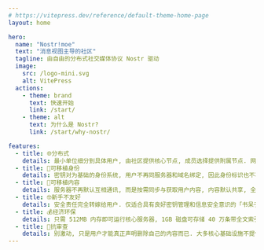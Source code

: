 ```yaml
---
# https://vitepress.dev/reference/default-theme-home-page
layout: home

hero:
  name: "Nostr!moe"
  text: "消息视图主导的社区"
  tagline: 由自由的分布式社交媒体协议 Nostr 驱动
  image:
    src: /logo-mini.svg
    alt: VitePress
  actions:
    - theme: brand
      text: 快速开始
      link: /start/
    - theme: alt
      text: 为什么是 Nostr?
      link: /start/why-nostr/

features:
  - title: 🌐分布式
    details: 最小单位细分到具体用户, 由社区提供核心节点, 成员选择提供附属节点. 网络重建难度低于 BitTorrent. 但生态依旧取决于人, 因为也会「死种」.
  - title: 🪪可移植身份
    details: 密钥对为基础的身份系统, 用户不再同服务器和域名绑定, 因此身份标识也不再人类可读.
  - title: 📂可移植内容
    details: 服务器不再默认互相通讯, 而是按需同步与获取用户内容, 内容默认共享, 全球镜像. 但也将导致声明式消息删除也需要覆盖全球才能起效, 和 GPG 密钥吊销类似.
  - title: 🤓新手不友好
    details: 安全责任完全转嫁给用户. 仅适合具有良好密钥管理和信息安全意识的「书呆子」, 和 GPG 一样反人类.
  - title: 💰经济环保
    details: 只需 512MB 内存即可运行核心服务器, 1GB 磁盘可存储 40 万条带全文索引的内容. 我的上帝, 实在是太环保了. 但我绝对不会告诉你这是纯文本, 因为发二进制需要用户自己负责.
  - title: 🙂抗审查
    details: 别激动, 只是用户才能真正声明删除自己的内容而已. 大多核心基础设施不提供匿名服务, 因为你应该也知道, 社交媒体的垃圾消息和网络滥用形势比内容审查还要严峻.
---
```

